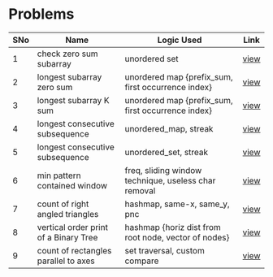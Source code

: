 # Problems

SNo | Name | Logic Used | Link |
----|------|------------|------|
1 | check zero sum subarray | unordered set | [view](subarray_zero_sum.cpp)
2 | longest subarray zero sum | unordered map {prefix_sum, first occurrence index} | [view](longest_subarray_zero_sum.cpp)
3 | longest subarray K sum | unordered map {prefix_sum, first occurrence index} | [view](longest_subarray_sum_k.cpp)
4 | longest consecutive subsequence | unordered_map, streak | [view](longest_consecutive_seq_um.cpp)
5 | longest consecutive subsequence | unordered_set, streak | [view](longest_consecutive_seq_us.cpp)
6 | min pattern contained window | freq, sliding window technique, useless char removal | [view](min_window_substring.cpp)
7 | count of right angled triangles | hashmap, same-x, same_y, pnc | [view](right_angled_triangle.cpp)
8 | vertical order print of a Binary Tree | hashmap {horiz dist from root node, vector of nodes} | [view](vertical_order_print.cpp)
9 | count of rectangles parallel to axes | set traversal, custom compare | [view](rectangle_counting.cpp) 